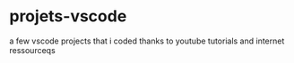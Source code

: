 # projets-vscode
a few vscode projects that i coded thanks to youtube tutorials and internet ressourceqs
